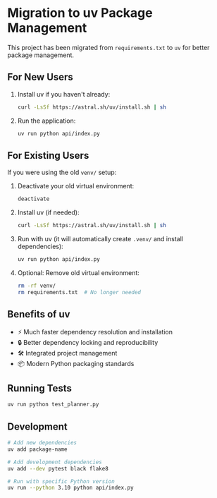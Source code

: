 # Migration to uv Package Management

This project has been migrated from `requirements.txt` to `uv` for better package management.

## For New Users

1. Install uv if you haven't already:
   ```bash
   curl -LsSf https://astral.sh/uv/install.sh | sh
   ```

2. Run the application:
   ```bash
   uv run python api/index.py
   ```

## For Existing Users

If you were using the old `venv/` setup:

1. Deactivate your old virtual environment:
   ```bash
   deactivate
   ```

2. Install uv (if needed):
   ```bash
   curl -LsSf https://astral.sh/uv/install.sh | sh
   ```

3. Run with uv (it will automatically create `.venv/` and install dependencies):
   ```bash
   uv run python api/index.py
   ```

4. Optional: Remove old virtual environment:
   ```bash
   rm -rf venv/
   rm requirements.txt  # No longer needed
   ```

## Benefits of uv

- ⚡ Much faster dependency resolution and installation
- 🔒 Better dependency locking and reproducibility  
- 🛠️ Integrated project management
- 📦 Modern Python packaging standards

## Running Tests

```bash
uv run python test_planner.py
```

## Development

```bash
# Add new dependencies
uv add package-name

# Add development dependencies  
uv add --dev pytest black flake8

# Run with specific Python version
uv run --python 3.10 python api/index.py
``` 